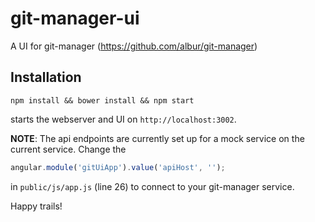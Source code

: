 git-manager-ui
==============

A UI for git-manager (https://github.com/albur/git-manager)

## Installation

```
npm install && bower install && npm start
```

starts the webserver and UI on `http://localhost:3002`. 

__NOTE__: The api endpoints are currently set up for a mock service on the current service. Change the 

```javascript 
angular.module('gitUiApp').value('apiHost', '');
```

in `public/js/app.js` (line 26) to connect to your git-manager service. 

Happy trails!


